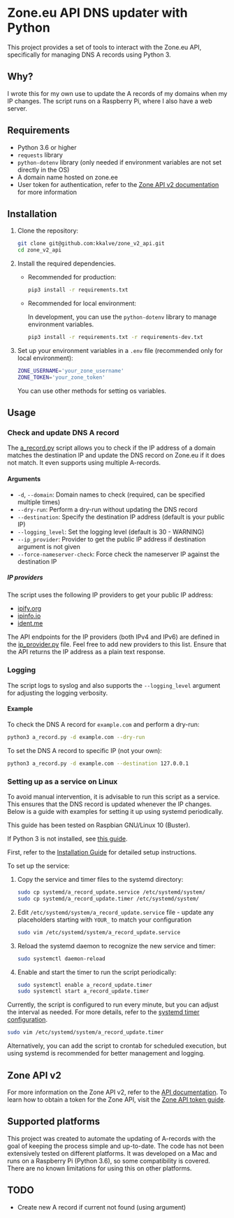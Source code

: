 # Zone.eu API DNS updater with Python
This project provides a set of tools to interact with the Zone.eu API, specifically for managing DNS A records using Python 3.

## Why?
I wrote this for my own use to update the A records of my domains when my IP changes. The script runs on a Raspberry Pi, where I also have a web server.

## Requirements

- Python 3.6 or higher
- `requests` library
- `python-dotenv` library (only needed if environment variables are not set directly in the OS)
- A domain name hosted on zone.ee
- User token for authentication, refer to the [Zone API v2 documentation](#zone-api-v2) for more information

## Installation

1. Clone the repository:
    ```sh
    git clone git@github.com:kkalve/zone_v2_api.git
    cd zone_v2_api
    ```

2. Install the required dependencies.
    - Recommended for production:
        ```sh
        pip3 install -r requirements.txt
        ```

    - Recommended for local environment:

        In development, you can use the `python-dotenv` library to manage environment variables.
        ```sh
        pip3 install -r requirements.txt -r requirements-dev.txt
        ```

3. Set up your environment variables in a `.env` file (recommended only for local environment):
    ```sh
    ZONE_USERNAME='your_zone_username'
    ZONE_TOKEN='your_zone_token'
    ```

    You can use other methods for setting os variables.

## Usage

### Check and update DNS A record

The [a_record.py](a_record.py) script allows you to check if the IP address of a domain matches the destination IP and update the DNS record on Zone.eu if it does not match. It even supports using multiple A-records.

#### Arguments

- `-d`, `--domain`: Domain names to check (required, can be specified multiple times)
- `--dry-run`: Perform a dry-run without updating the DNS record
- `--destination`: Specify the destination IP address (default is your public IP)
- `--logging_level`: Set the logging level (default is 30 - WARNING)
- `--ip_provider`: Provider to get the public IP address if destination argument is not given
- `--force-nameserver-check`: Force check the nameserver IP against the destination IP

##### IP providers
The script uses the following IP providers to get your public IP address:

* [ipify.org](https://www.ipify.org)
* [ipinfo.io](https://ipinfo.io)
* [ident.me](https://api.ident.me/)

The API endpoints for the IP providers (both IPv4 and IPv6) are defined in the [ip_provider.py](ip_provider.py) file. Feel free to add new providers to this list. Ensure that the API returns the IP address as a plain text response.

### Logging
The script logs to syslog and also supports the `--logging_level` argument for adjusting the logging verbosity.

#### Example

To check the DNS A record for `example.com` and perform a dry-run:
```sh
python3 a_record.py -d example.com --dry-run
```

To set the DNS A record to specific IP (not your own):
```sh
python3 a_record.py -d example.com --destination 127.0.0.1
```

### Setting up as a service on Linux
To avoid manual intervention, it is advisable to run this script as a service. This ensures that the DNS record is updated whenever the IP changes. Below is a guide with examples for setting it up using systemd periodically.

This guide has been tested on Raspbian GNU/Linux 10 (Buster).

If Python 3 is not installed, see [this guide](https://projects.raspberrypi.org/en/projects/generic-python-install-python3).

First, refer to the [Installation Guide](#installation-guide) for detailed setup instructions.

To set up the service:

1. Copy the service and timer files to the systemd directory:
    ```sh
    sudo cp systemd/a_record_update.service /etc/systemd/system/
    sudo cp systemd/a_record_update.timer /etc/systemd/system/
    ```

2. Edit `/etc/systemd/system/a_record_update.service` file - update any placeholders starting with `YOUR_` to match your configuration
    ```sh
    sudo vim /etc/systemd/system/a_record_update.service
    ```

3. Reload the systemd daemon to recognize the new service and timer:
    ```sh
    sudo systemctl daemon-reload
    ```

4. Enable and start the timer to run the script periodically:
    ```sh
    sudo systemctl enable a_record_update.timer
    sudo systemctl start a_record_update.timer
    ```

Currently, the script is configured to run every minute, but you can adjust the interval as needed. For more details, refer to the [systemd timer configuration](systemd/a_record_update.timer).
```sh
sudo vim /etc/systemd/system/a_record_update.timer
```

Alternatively, you can add the script to crontab for scheduled execution, but using systemd is recommended for better management and logging.

## Zone API v2
For more information on the Zone API v2, refer to the [API documentation](https://api.zone.eu/v2). To learn how to obtain a token for the Zone API, visit the [Zone API token guide](https://help.zone.eu/en/kb/zone-api-en/).

## Supported platforms
This project was created to automate the updating of A-records with the goal of keeping the process simple and up-to-date. The code has not been extensively tested on different platforms. It was developed on a Mac and runs on a Raspberry Pi (Python 3.6), so some compatibility is covered. There are no known limitations for using this on other platforms.

## TODO
 * Create new A record if current not found (using argument)
